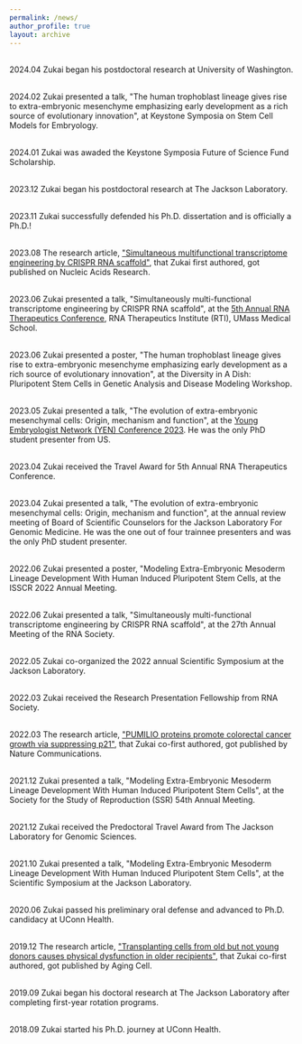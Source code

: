 ```yaml
---
permalink: /news/
author_profile: true
layout: archive
---
```

<br>2024.04 Zukai began his postdoctoral research at University of Washington. 

<br>2024.02 Zukai presented a talk, "The human trophoblast lineage gives rise to extra-embryonic mesenchyme emphasizing early development as a rich source of evolutionary innovation", at Keystone Symposia on Stem Cell Models for Embryology.

<br>2024.01 Zukai was awaded the Keystone Symposia Future of Science Fund Scholarship.

<br>2023.12 Zukai began his postdoctoral research at The Jackson Laboratory. 

<br>2023.11 Zukai successfully defended his Ph.D. dissertation and is officially a Ph.D.!

<br>2023.08 The research article, ["Simultaneous multifunctional transcriptome engineering by CRISPR RNA scaffold"](https://doi.org/10.1093/nar/gkad547), that Zukai first authored, got published on Nucleic Acids Research.

<br>2023.06 Zukai presented a talk, "Simultaneously multi-functional transcriptome engineering by CRISPR RNA scaffold", at the [5th Annual RNA Therapeutics Conference](https://www.umassmed.edu/rti/rnaworld/meetings-conferences/rnatx-2023/), RNA Therapeutics Institute (RTI), UMass Medical School. 

<br>2023.06 Zukai presented a poster, "The human trophoblast lineage gives rise to extra-embryonic mesenchyme emphasizing early development as a rich source of evolutionary innovation", at the Diversity in A Dish: Pluripotent Stem Cells in Genetic Analysis and Disease Modeling Workshop.

<br>2023.05 Zukai presented a talk, "The evolution of extra-embryonic mesenchymal cells: Origin, mechanism and function", at the [Young Embryologist Network (YEN) Conference 2023](https://www.youngembryologists.org/yen-2023/). He was the only PhD student presenter from US.

<br>2023.04 Zukai received the Travel Award for 5th Annual RNA Therapeutics Conference.

<br>2023.04 Zukai presented a talk, "The evolution of extra-embryonic mesenchymal cells: Origin, mechanism and function", at the annual review meeting of Board of Scientific Counselors for the Jackson Laboratory For Genomic Medicine. He was the one out of four trainnee presenters and was the only PhD student presenter.
 
<br>2022.06 Zukai presented a poster, "Modeling Extra-Embryonic Mesoderm Lineage Development With Human Induced Pluripotent Stem Cells, at the ISSCR 2022 Annual Meeting.

<br>2022.06 Zukai presented a talk, "Simultaneously multi-functional transcriptome engineering by CRISPR RNA scaffold", at the 27th Annual Meeting of the RNA Society.

<br>2022.05 Zukai co-organized the 2022 annual Scientific Symposium at the Jackson Laboratory.

<br>2022.03 Zukai received the Research Presentation Fellowship from RNA Society.

<br>2022.03 The research article, ["PUMILIO proteins promote colorectal cancer growth via suppressing p21"](https://doi.org/10.1038/s41467-022-29309-1), that Zukai co-first authored, got published by Nature Communications.

<br>2021.12 Zukai presented a talk, "Modeling Extra-Embryonic Mesoderm Lineage Development With Human Induced Pluripotent Stem Cells", at the Society for the Study of Reproduction (SSR) 54th Annual Meeting.

<br>2021.12 Zukai received the Predoctoral Travel Award from The Jackson Laboratory for Genomic Sciences.

<br>2021.10 Zukai presented a talk, "Modeling Extra-Embryonic Mesoderm Lineage Development With Human Induced Pluripotent Stem Cells", at the Scientific Symposium at the Jackson Laboratory.

<br>2020.06 Zukai passed his preliminary oral defense and advanced to Ph.D. candidacy at UConn Health.

<br>2019.12 The research article, ["Transplanting cells from old but not young donors causes physical dysfunction in older recipients"](https://doi.org/10.1111/acel.13106), that Zukai co-first authored, got published by Aging Cell.

<br>2019.09 Zukai began his doctoral research at The Jackson Laboratory after completing first-year rotation programs.

<br>2018.09 Zukai started his Ph.D. journey at UConn Health.


